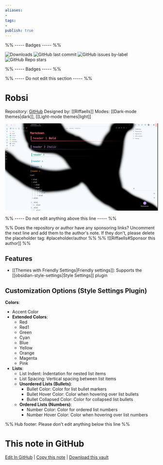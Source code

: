 ```yaml
---
aliases:
- 
tags: 
- 
publish: true
---
```


%% ----- Badges ----- %%

![Downloads](https://img.shields.io/badge/downloads-808-573E7A?style=for-the-badge&logo=)
![GitHub last commit](https://img.shields.io/github/last-commit/Riffaells/Robsi?color=573E7A&label=last%20update&logo=github&style=for-the-badge)
![GitHub issues by-label](https://img.shields.io/github/issues/Riffaells/Robsi/help%20wanted?color=573E7A&logo=github&style=for-the-badge) 
![GitHub Repo stars](https://img.shields.io/github/stars/Riffaells/Robsi?color=573E7A&logo=github&style=for-the-badge)

%% ----- Badges ----- %%

%% ----- Do not edit this section ----- %%

# Robsi

Repository: [GitHub](https://github.com/Riffaells/Robsi)
Designed by: [[Riffaells]]
Modes: [[Dark-mode themes|dark]], [[Light-mode themes|light]]



![screenshot](https://github.com/Riffaells/Robsi/raw/HEAD/screenshot.png)

%% ----- Do not edit anything above this line ----- %% 

%% Does the repository or author have any sponsoring links? Uncomment the next line and add them to the author's note. If they don't, please delete the placeholder tag: #placeholder/author %%
%% ![[Riffaells#Sponsor this author]] %%


## Features

- [[Themes with Friendly Settings|Friendly settings]]: Supports the [[obsidian-style-settings|Style Settings]] plugin

## Customization Options (Style Settings Plugin) 

**Colors**: 
- Accent Color
- **Extended Colors**: 
    - Red
    - Red1
    - Green
    - Cyan
    - Blue
    - Yellow
    - Orange
    - Magenta
    - Pink
- **Lists**: 
    - List Indent: Indentation for nested list items
    - List Spacing: Vertical spacing between list items
    - **Unordered Lists (Bullets)**: 
        - Bullet Color: Color for list bullet markers
        - Bullet Hover Color: Color when hovering over list bullets
        - Bullet Collapsed Color: Color for collapsed list bullets
    - **Ordered Lists (Numbers)**: 
        - Number Color: Color for ordered list numbers
        - Number Hover Color: Color when hovering over list numbers


%% Hub footer: Please don't edit anything below this line %%

# This note in GitHub

<span class="git-footer">[Edit In GitHub](https://github.dev/obsidian-community/obsidian-hub/blob/main/02%20-%20Community%20Expansions/02.05%20All%20Community%20Expansions/Themes/Robsi.md "git-hub-edit-note") | [Copy this note](https://raw.githubusercontent.com/obsidian-community/obsidian-hub/main/02%20-%20Community%20Expansions/02.05%20All%20Community%20Expansions/Themes/Robsi.md "git-hub-copy-note") | [Download this vault](https://github.com/obsidian-community/obsidian-hub/archive/refs/heads/main.zip "git-hub-download-vault") </span>
